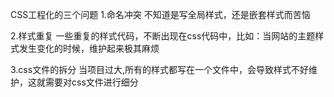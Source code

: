 CSS工程化的三个问题
1.命名冲突
不知道是写全局样式，还是嵌套样式而苦恼

2.样式重复
一些重复的样式代码，不断出现在css代码中，比如：当网站的主题样式发生变化的时候，维护起来极其麻烦

3.css文件的拆分
当项目过大,所有的样式都写在一个文件中，会导致样式不好维护，这就需要对css文件进行细分
